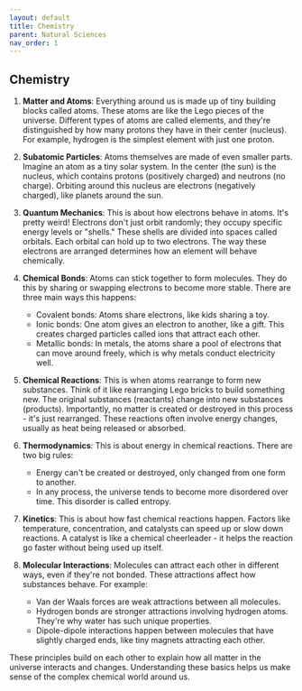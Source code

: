 ```yaml
---
layout: default
title: Chemistry
parent: Natural Sciences
nav_order: 1
---
```


## Chemistry

1. **Matter and Atoms**: Everything around us is made up of tiny building blocks called atoms. These atoms are like the Lego pieces of the universe. Different types of atoms are called elements, and they're distinguished by how many protons they have in their center (nucleus). For example, hydrogen is the simplest element with just one proton.

2. **Subatomic Particles**: Atoms themselves are made of even smaller parts. Imagine an atom as a tiny solar system. In the center (the sun) is the nucleus, which contains protons (positively charged) and neutrons (no charge). Orbiting around this nucleus are electrons (negatively charged), like planets around the sun.

3. **Quantum Mechanics**: This is about how electrons behave in atoms. It's pretty weird! Electrons don't just orbit randomly; they occupy specific energy levels or "shells." These shells are divided into spaces called orbitals. Each orbital can hold up to two electrons. The way these electrons are arranged determines how an element will behave chemically.

4. **Chemical Bonds**: Atoms can stick together to form molecules. They do this by sharing or swapping electrons to become more stable. There are three main ways this happens:
   - Covalent bonds: Atoms share electrons, like kids sharing a toy.
   - Ionic bonds: One atom gives an electron to another, like a gift. This creates charged particles called ions that attract each other.
   - Metallic bonds: In metals, the atoms share a pool of electrons that can move around freely, which is why metals conduct electricity well.

5. **Chemical Reactions**: This is when atoms rearrange to form new substances. Think of it like rearranging Lego bricks to build something new. The original substances (reactants) change into new substances (products). Importantly, no matter is created or destroyed in this process - it's just rearranged. These reactions often involve energy changes, usually as heat being released or absorbed.

6. **Thermodynamics**: This is about energy in chemical reactions. There are two big rules:
   - Energy can't be created or destroyed, only changed from one form to another.
   - In any process, the universe tends to become more disordered over time. This disorder is called entropy.

7. **Kinetics**: This is about how fast chemical reactions happen. Factors like temperature, concentration, and catalysts can speed up or slow down reactions. A catalyst is like a chemical cheerleader - it helps the reaction go faster without being used up itself.

8. **Molecular Interactions**: Molecules can attract each other in different ways, even if they're not bonded. These attractions affect how substances behave. For example:
   - Van der Waals forces are weak attractions between all molecules.
   - Hydrogen bonds are stronger attractions involving hydrogen atoms. They're why water has such unique properties.
   - Dipole-dipole interactions happen between molecules that have slightly charged ends, like tiny magnets attracting each other.

These principles build on each other to explain how all matter in the universe interacts and changes. Understanding these basics helps us make sense of the complex chemical world around us.
